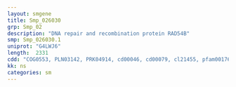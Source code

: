 ```yaml
---
layout: smgene
title: Smp_026030
grp: Smp_02
description: "DNA repair and recombination protein RAD54B"
smp: Smp_026030.1
uniprot: "G4LWJ6"
length:  2331
cdd: "COG0553, PLN03142, PRK04914, cd00046, cd00079, cl21455, pfam00176, pfam00270, pfam00271, smart00487, smart00490"
kk: ns
categories: sm
---
```

